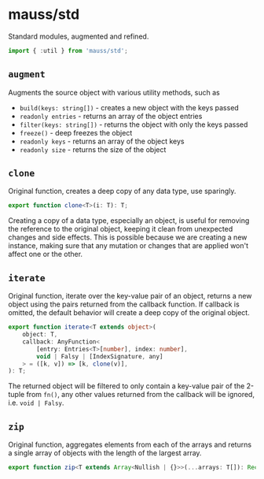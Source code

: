 # mauss/std

Standard modules, augmented and refined.

```javascript
import { :util } from 'mauss/std';
```

## `augment`

Augments the source object with various utility methods, such as

- `build(keys: string[])` - creates a new object with the keys passed
- `readonly entries` - returns an array of the object entries
- `filter(keys: string[])` - returns the object with only the keys passed
- `freeze()` - deep freezes the object
- `readonly keys` - returns an array of the object keys
- `readonly size` - returns the size of the object

## `clone`

Original function, creates a deep copy of any data type, use sparingly.

```typescript
export function clone<T>(i: T): T;
```

Creating a copy of a data type, especially an object, is useful for removing the reference to the original object, keeping it clean from unexpected changes and side effects. This is possible because we are creating a new instance, making sure that any mutation or changes that are applied won't affect one or the other.

## `iterate`

Original function, iterate over the key-value pair of an object, returns a new object using the pairs returned from the callback function. If callback is omitted, the default behavior will create a deep copy of the original object.

```typescript
export function iterate<T extends object>(
	object: T,
	callback: AnyFunction<
		[entry: Entries<T>[number], index: number],
		void | Falsy | [IndexSignature, any]
	> = ([k, v]) => [k, clone(v)],
): T;
```

The returned object will be filtered to only contain a key-value pair of the 2-tuple from `fn()`, any other values returned from the callback will be ignored, i.e. `void | Falsy`.

## `zip`

Original function, aggregates elements from each of the arrays and returns a single array of objects with the length of the largest array.

```typescript
export function zip<T extends Array<Nullish | {}>>(...arrays: T[]): Record<IndexSignature, any>[];
```
